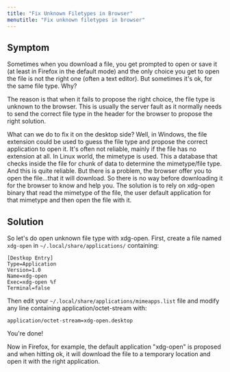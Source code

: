 ```yaml
---
title: "Fix Unknown Filetypes in Browser"
menutitle: "Fix unknown filetypes in browser"
---
```


## Symptom

Sometimes when you download a file, you get prompted to open or save it
(at least in Firefox in the default mode) and the only choice you get to
open the file is not the right one (often a text editor). But sometimes
it's ok, for the same file type. Why?

The reason is that when it fails to propose the right choice, the file
type is unknown to the browser. This is usually the server fault as it
normally needs to send the correct file type in the header for the
browser to propose the right solution.

What can we do to fix it on the desktop side? Well, in Windows, the file
extension could be used to guess the file type and propose the correct
application to open it. It's often not reliable, mainly if the file has
no extension at all. In Linux world, the mimetype is used. This a
database that checks inside the file for chunk of data to determine the
mimetype/file type. And this is quite reliable. But there is a problem,
the browser offer you to open the file…that it will download. So there
is no way before downloading it for the browser to know and help you.
The solution is to rely on xdg-open binary that read the mimetype of the
file, the user default application for that mimetype and then open the
file with it. 

## Solution

So let's do open unknown file type with xdg-open. First, create a file
named `xdg-open` in `~/.local/share/applications/` containing: 

```
[Destkop Entry]
Type=Application
Version=1.0
Name=xdg-open
Exec=xdg-open %f
Terminal=false
```

Then edit your `~/.local/share/applications/mimeapps.list` file and modify
any line containing application/octet-stream with: 

```
application/octet-stream=xdg-open.desktop
```

You're done!

Now in Firefox, for example, the default application "xdg-open" is
proposed and when hitting ok, it will download the file to a temporary
location and open it with the right application.

